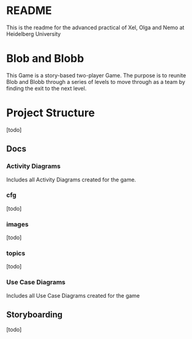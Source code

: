 # README

This is the readme for the advanced practical of Xel, Olga and Nemo at Heidelberg University


# Blob and Blobb
This Game is a story-based two-player Game. The purpose is to reunite Blob and Blobb
through a series of levels to move through as a team by finding the exit to the next level.

# Project Structure
[todo]
## Docs
### Activity Diagrams
Includes all Activity Diagrams created for the game.

### cfg
[todo]

### images
[todo]

### topics
[todo]

### Use Case Diagrams
Includes all Use Case Diagrams created for the game

## Storyboarding
[todo]